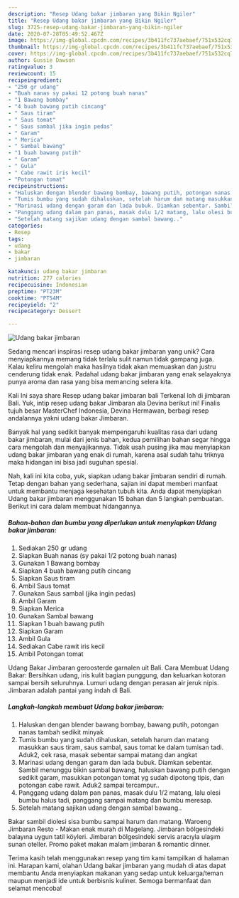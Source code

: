 ```yaml
---
description: "Resep Udang bakar jimbaran yang Bikin Ngiler"
title: "Resep Udang bakar jimbaran yang Bikin Ngiler"
slug: 3725-resep-udang-bakar-jimbaran-yang-bikin-ngiler
date: 2020-07-28T05:49:52.467Z
image: https://img-global.cpcdn.com/recipes/3b411fc737aebaef/751x532cq70/udang-bakar-jimbaran-foto-resep-utama.jpg
thumbnail: https://img-global.cpcdn.com/recipes/3b411fc737aebaef/751x532cq70/udang-bakar-jimbaran-foto-resep-utama.jpg
cover: https://img-global.cpcdn.com/recipes/3b411fc737aebaef/751x532cq70/udang-bakar-jimbaran-foto-resep-utama.jpg
author: Gussie Dawson
ratingvalue: 3
reviewcount: 15
recipeingredient:
- "250 gr udang"
- "Buah nanas sy pakai 12 potong buah nanas"
- "1 Bawang bombay"
- "4 buah bawang putih cincang"
- " Saus tiram"
- " Saus tomat"
- " Saus sambal jika ingin pedas"
- " Garam"
- " Merica"
- " Sambal bawang"
- "1 buah bawang putih"
- " Garam"
- " Gula"
- " Cabe rawit iris kecil"
- "Potongan tomat"
recipeinstructions:
- "Haluskan dengan blender bawang bombay, bawang putih, potongan nanas tambah sedikit minyak"
- "Tumis bumbu yang sudah dihaluskan, setelah harum dan matang masukkan saus tiram, saus sambal, saus tomat ke dalam tumisan tadi. Aduk2, cek rasa, masak sebentar sampai matang dan angkat"
- "Marinasi udang dengan garam dan lada bubuk. Diamkan sebentar. Sambil menunggu bikin sambal bawang, haluskan bawang putih dengan sedikit garam, masukkan potongan tomat yg sudah dipotong tipis, dan potongan cabe rawit. Aduk2 sampai tercampur.."
- "Panggang udang dalam pan panas, masak dulu 1/2 matang, lalu olesi bumbu halus tadi, panggang sampai matang dan bumbu meresap."
- "Setelah matang sajikan udang dengan sambal bawang.."
categories:
- Resep
tags:
- udang
- bakar
- jimbaran

katakunci: udang bakar jimbaran 
nutrition: 277 calories
recipecuisine: Indonesian
preptime: "PT23M"
cooktime: "PT54M"
recipeyield: "2"
recipecategory: Dessert

---
```



![Udang bakar jimbaran](https://img-global.cpcdn.com/recipes/3b411fc737aebaef/751x532cq70/udang-bakar-jimbaran-foto-resep-utama.jpg)

Sedang mencari inspirasi resep udang bakar jimbaran yang unik? Cara menyiapkannya memang tidak terlalu sulit namun tidak gampang juga. Kalau keliru mengolah maka hasilnya tidak akan memuaskan dan justru cenderung tidak enak. Padahal udang bakar jimbaran yang enak selayaknya punya aroma dan rasa yang bisa memancing selera kita.

Kali Ini saya share Resep udang bakar jimbaran bali Terkenal loh di jimbaran Bali. Yuk, intip resep udang bakar Jimbaran ala Devina berikut ini! Finalis tujuh besar MasterChef Indonesia, Devina Hermawan, berbagi resep andalannya yakni udang bakar Jimbaran.

Banyak hal yang sedikit banyak mempengaruhi kualitas rasa dari udang bakar jimbaran, mulai dari jenis bahan, kedua pemilihan bahan segar hingga cara mengolah dan menyajikannya. Tidak usah pusing jika mau menyiapkan udang bakar jimbaran yang enak di rumah, karena asal sudah tahu triknya maka hidangan ini bisa jadi suguhan spesial.


Nah, kali ini kita coba, yuk, siapkan udang bakar jimbaran sendiri di rumah. Tetap dengan bahan yang sederhana, sajian ini dapat memberi manfaat untuk membantu menjaga kesehatan tubuh kita. Anda dapat menyiapkan Udang bakar jimbaran menggunakan 15 bahan dan 5 langkah pembuatan. Berikut ini cara dalam membuat hidangannya.

<!--inarticleads1-->

##### Bahan-bahan dan bumbu yang diperlukan untuk menyiapkan Udang bakar jimbaran:

1. Sediakan 250 gr udang
1. Siapkan Buah nanas (sy pakai 1/2 potong buah nanas)
1. Gunakan 1 Bawang bombay
1. Siapkan 4 buah bawang putih cincang
1. Siapkan  Saus tiram
1. Ambil  Saus tomat
1. Gunakan  Saus sambal (jika ingin pedas)
1. Ambil  Garam
1. Siapkan  Merica
1. Gunakan  Sambal bawang
1. Siapkan 1 buah bawang putih
1. Siapkan  Garam
1. Ambil  Gula
1. Sediakan  Cabe rawit iris kecil
1. Ambil Potongan tomat


Udang Bakar Jimbaran geroosterde garnalen uit Bali. Cara Membuat Udang Bakar: Bersihkan udang, iris kulit bagian punggung, dan keluarkan kotoran sampai bersih seluruhnya. Lumuri udang dengan perasan air jeruk nipis. Jimbaran adalah pantai yang indah di Bali. 

<!--inarticleads2-->

##### Langkah-langkah membuat Udang bakar jimbaran:

1. Haluskan dengan blender bawang bombay, bawang putih, potongan nanas tambah sedikit minyak
1. Tumis bumbu yang sudah dihaluskan, setelah harum dan matang masukkan saus tiram, saus sambal, saus tomat ke dalam tumisan tadi. Aduk2, cek rasa, masak sebentar sampai matang dan angkat
1. Marinasi udang dengan garam dan lada bubuk. Diamkan sebentar. Sambil menunggu bikin sambal bawang, haluskan bawang putih dengan sedikit garam, masukkan potongan tomat yg sudah dipotong tipis, dan potongan cabe rawit. Aduk2 sampai tercampur..
1. Panggang udang dalam pan panas, masak dulu 1/2 matang, lalu olesi bumbu halus tadi, panggang sampai matang dan bumbu meresap.
1. Setelah matang sajikan udang dengan sambal bawang..


Bakar sambil diolesi sisa bumbu sampai harum dan matang. Waroeng Jimbaran Resto - Makan enak murah di Magelang. Jimbaran bölgesindeki balayına uygun tatil köyleri. Jimbaran bölgesindeki servis aracıyla ulaşım sunan oteller. Promo paket makan malam jimbaran &amp; romantic dinner. 

Terima kasih telah menggunakan resep yang tim kami tampilkan di halaman ini. Harapan kami, olahan Udang bakar jimbaran yang mudah di atas dapat membantu Anda menyiapkan makanan yang sedap untuk keluarga/teman maupun menjadi ide untuk berbisnis kuliner. Semoga bermanfaat dan selamat mencoba!
